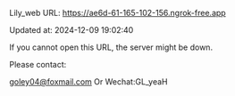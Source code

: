 Lily_web URL: https://ae6d-61-165-102-156.ngrok-free.app

Updated at: 2024-12-09 19:02:40

If you cannot open this URL, the server might be down.

Please contact: 

goley04@foxmail.com Or Wechat:GL_yeaH
